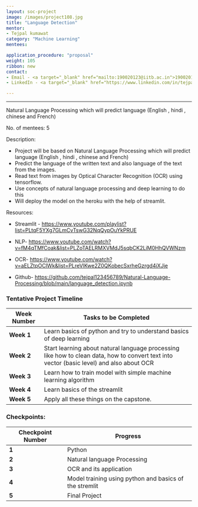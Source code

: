 ```yaml
---
layout: soc-project
image: /images/project108.jpg
title: "Language Detection"
mentor: 
- Tejpal kumawat
category: "Machine Learning"
mentees:

application_procedure: "proposal" 
weight: 105
ribbon: new
contact:
- Email - <a target="_blank" href="mailto:190020123@iitb.ac.in">190020123@iitb.ac.in</a>
- LinkedIn - <a target="_blank" href="https://www.linkedin.com/in/tejpal-kumawat-2nd-722a061a9/">Tejpal Kumawat</a>

---
```


---

Natural Language Processing which will  predict language (English , hindi , chinese and French)

<!--break-->

No. of mentees: 5

Description:

- Project will be based on Natural Language Processing which will  predict language (English , hindi , chinese and French)
- Predict the language of the written text and also language of the text from the images.
- Read text from images by Optical Character Recognition (OCR) using tensorflow.
- Use concepts of natural language processing and deep learning to do this
- Will deploy the model on the heroku with the help of streamlit.


Resources: 
- Streamlit - https://www.youtube.com/playlist?list=PLtqF5YXg7GLmCvTswG32NqQypOuYkPRUE

- NLP- https://www.youtube.com/watch?v=fM4qTMfCoak&list=PLZoTAELRMXVMdJ5sqbCK2LiM0HhQVWNzm

- OCR-  https://www.youtube.com/watch?v=aELZtpOClWk&list=PLreVlKwe2Z0QKobecSxrheGzrgd4iXJje

- Github- https://github.com/tejpal123456789/Natural-Language-Processing/blob/main/language_detection.ipynb


<!--break-->

<!--break-->
### Tentative Project Timeline

|Week Number  | Tasks to be Completed|
|--- | --- | 
|**Week 1** | Learn basics of python and try to understand basics of deep learning|
|**Week 2** | Start learning about natural language processing like how to clean data, how to convert text into vector  (basic level) and also about OCR|
|**Week 3** | Learn how to train model with simple machine learning algorithm|
|**Week 4** | Learn basics of the streamlit|
|**Week 5** | Apply all these things on the capstone.|


### Checkpoints:
<!--break-->

|Checkpoint Number  | Progress|
|--- | --- | 
|**1** | Python|
|**2** | Natural language Processing|
|**3** | OCR and its application|
|**4** | Model training using python and basics of the stremlit|
|**5** | Final Project|

<!--break-->
